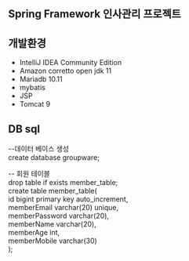 ## Spring Framework 인사관리 프로젝트

## 개발환경
- IntelliJ IDEA Community Edition
- Amazon corretto open jdk 11
- Mariadb 10.11
- mybatis
- JSP
- Tomcat 9

## DB sql

--데이터 베이스 생성<br>
create database groupware;

-- 회원 테이블<br>
drop table if exists member_table;<br>
create table member_table(<br>
id bigint primary key auto_increment,<br>
memberEmail varchar(20) unique,<br>
memberPassword varchar(20),<br>
memberName varchar(20),<br>
memberAge int,<br>
memberMobile varchar(30)<br>
); 